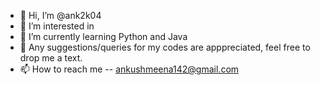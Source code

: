 - 👋 Hi, I’m @ank2k04
- 👀 I’m interested in 
- 🌱 I’m currently learning Python and Java
- 💞️ Any suggestions/queries for my codes are apppreciated, feel free to drop me a text.
- 📫 How to reach me -- ankushmeena142@gmail.com

<!---
ank2k04/ank2k04 is a ✨ special ✨ repository because its `README.md` (this file) appears on your GitHub profile.
You can click the Preview link to take a look at your changes.
--->
